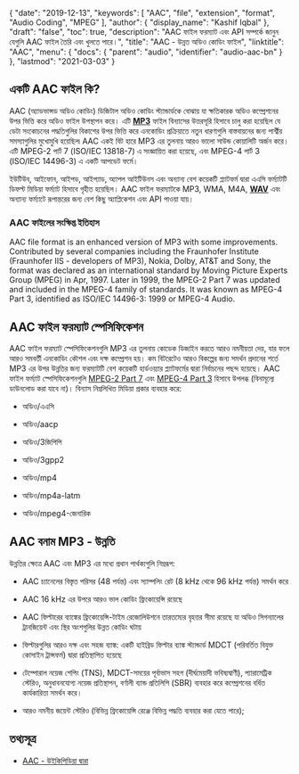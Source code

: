 {
  "date": "2019-12-13",
  "keywords": [
    "AAC",
    "file",
    "extension",
    "format",
    "Audio Coding",
    "MPEG"
  ],
  "author": {
    "display_name": "Kashif Iqbal"
  },
  "draft": "false",
  "toc": true,
  "description": "AAC ফাইল ফরম্যাট এবং API সম্পর্কে জানুন যেগুলি AAC ফাইল তৈরি এবং খুলতে পারে।",
  "title": "AAC - উন্নত অডিও কোডিং ফাইল",
  "linktitle": "AAC",
  "menu": {
    "docs": {
      "parent": "audio",
      "identifier": "audio-aac-bn"
    }
  },
  "lastmod": "2021-03-03"
}

## একটি AAC ফাইল কি?

AAC (অ্যাডভান্সড অডিও কোডিং) ডিজিটাল অডিও কোডিং স্ট্যান্ডার্ডকে বোঝায় যা ক্ষতিকারক অডিও কম্প্রেশনের উপর ভিত্তি করে অডিও ফাইল উপস্থাপন করে। এটি **[MP3](/audio/mp3/)** ফাইল বিন্যাসের উত্তরসূরি হিসাবে চালু করা হয়েছিল যে ডেটা সংকোচনের পদ্ধতিগুলির বিকাশের উপর ভিত্তি করে এনকোডিং প্রক্রিয়াতে নতুন ধারণাগুলি বাস্তবায়নের জন্য পার্শ্বীয় সমস্যাগুলির মুখোমুখি হয়েছিল৷ AAC একই বিট হারে MP3 এর তুলনায় আরও ভালো সাউন্ড কোয়ালিটি অর্জন করে। এটি MPEG-2 পার্ট 7 (ISO/IEC 13818-7) এ সংজ্ঞায়িত করা হয়েছে, এবং MPEG-4 পার্ট 3 (ISO/IEC 14496-3) এ একটি আপডেট ফর্মে।

ইউটিউব, আইফোন, আইপড, আইপ্যাড, অ্যাপল আইটিউনস এবং অন্যান্য বেশ কয়েকটি প্ল্যাটফর্ম দ্বারা এএসি ফর্ম্যাটটি ডিফল্ট মিডিয়া ফর্ম্যাট হিসাবে গৃহীত হয়েছিল। AAC ফাইল ফরম্যাটকে MP3, WMA, M4A, **[WAV](/audio/wav/)** এবং অন্যান্য ফর্ম্যাটে রূপান্তরের জন্য বেশ কিছু অ্যাপ্লিকেশন এবং API পাওয়া যায়।

### AAC ফাইলের সংক্ষিপ্ত ইতিহাস

AAC file format is an enhanced version of MP3 with some improvements. Contributed by several companies including the Fraunhofer Institute (Fraunhofer IIS - developers of MP3), Nokia, Dolby, AT&T and Sony, the format was declared as an international standard by Moving Picture Experts Group (MPEG) in Apr, 1997. Later in 1999, the MPEG-2 Part 7 was updated and included in the MPEG-4 family of standards. It was known as MPEG-4 Part 3, identified as ISO/IEC 14496-3: 1999 or MPEG-4 Audio.

## AAC ফাইল ফরম্যাট স্পেসিফিকেশন

AAC ফাইল ফরম্যাট স্পেসিফিকেশনগুলি MP3 এর তুলনায় কোডেক ডিজাইন করতে আরও নমনীয়তা দেয়, যার ফলে আরও সমবর্তী এনকোডিং কৌশল এবং দক্ষ কম্প্রেশন হয়। কম বিটরেটেও আরও বিকল্পের জন্য সমর্থন প্রদানের শর্তে MP3 এর উপর উন্নতির জন্য ফরম্যাটটি বেশ কয়েকটি হার্ডওয়্যার প্ল্যাটফর্মের দ্বারা নির্বাচনের পছন্দ হয়েছে। AAC ফাইল ফর্ম্যাট স্পেসিফিকেশনগুলি [MPEG-2 Part 7](https://www.iso.org/standard/43345.html) এবং [MPEG-4 Part 3](https://www.iso.org/standard/53943.html) হিসাবে উপলব্ধ (বিনামূল্যে ডাউনলোড করা যাবে না)। বিন্যাস নিম্নলিখিত মিডিয়া প্রকার ব্যবহার করে:

* অডিও/এএসি

* অডিও/aacp

* অডিও/3জিপিপি

* অডিও/3gpp2

* অডিও/mp4

* অডিও/mp4a-latm

* অডিও/mpeg4-জেনারিক


## AAC বনাম MP3 - উন্নতি ##

উন্নতির ক্ষেত্রে AAC এবং MP3 এর মধ্যে প্রধান পার্থক্যগুলি নিম্নরূপ:

* AAC চ্যানেলের বিস্তৃত পরিসর (48 পর্যন্ত) এবং স্যাম্পলিং রেট (8 kHz থেকে 96 kHz পর্যন্ত) সমর্থন করে

* AAC 16 kHz এর উপরে আরও ভাল কোডিং ফ্রিকোয়েন্সি রয়েছে

* AAC ফিল্টারের ব্যাঙ্কের ফ্রিকোয়েন্সি-টাইম রেজোলিউশনে তারতম্যের বৃহত্তর সীমা রয়েছে যা অডিও সিগন্যালের ট্রানজিয়েন্ট এবং স্থির অংশগুলির উন্নত কোডিং ঘটায়

* ফিল্টারগুলির আরও দক্ষ এবং সহজ ব্যাঙ্ক: একটি হাইব্রিড ফিল্টার ব্যাঙ্ক স্ট্যান্ডার্ড MDCT (পরিবর্তিত বিযুক্ত কোসাইন ট্রান্সফর্ম) দ্বারা প্রতিস্থাপিত হয়েছে

* টেম্পোরাল নয়েজ শেপিং (TNS), MDCT-সময়ের পূর্বাভাস সহগ (দীর্ঘমেয়াদী ভবিষ্যদ্বাণী), প্যারামেট্রিক স্টেরিও, অনুধাবনযোগ্য নয়েজ প্রতিস্থাপন, বর্ণালী ব্যান্ড প্রতিলিপি (SBR) ব্যবহার করে কম্প্রেশনের বর্ধিত কার্যকারিতা সমর্থন করে।

* আরও নমনীয় জয়েন্ট স্টেরিও (বিভিন্ন ফ্রিকোয়েন্সি রেঞ্জে বিভিন্ন পদ্ধতি ব্যবহার করা যেতে পারে);


## তথ্যসূত্র ##

* [AAC - উইকিপিডিয়া দ্বারা](https://en.wikipedia.org/wiki/Advanced_Audio_Coding)


